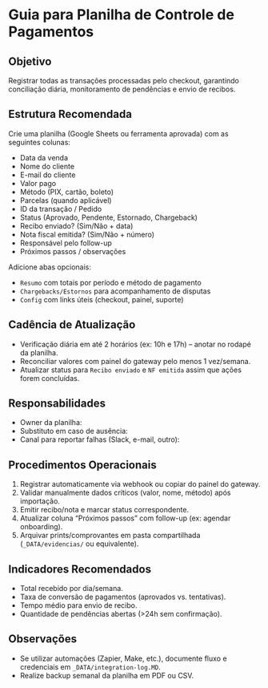 # Guia para Planilha de Controle de Pagamentos

## Objetivo

Registrar todas as transações processadas pelo checkout, garantindo conciliação diária, monitoramento de pendências e envio de recibos.

## Estrutura Recomendada

Crie uma planilha (Google Sheets ou ferramenta aprovada) com as seguintes colunas:

- Data da venda
- Nome do cliente
- E-mail do cliente
- Valor pago
- Método (PIX, cartão, boleto)
- Parcelas (quando aplicável)
- ID da transação / Pedido
- Status (Aprovado, Pendente, Estornado, Chargeback)
- Recibo enviado? (Sim/Não + data)
- Nota fiscal emitida? (Sim/Não + número)
- Responsável pelo follow-up
- Próximos passos / observações

Adicione abas opcionais:
- `Resumo` com totais por período e método de pagamento
- `Chargebacks/Estornos` para acompanhamento de disputas
- `Config` com links úteis (checkout, painel, suporte)

## Cadência de Atualização

- Verificação diária em até 2 horários (ex: 10h e 17h) – anotar no rodapé da planilha.
- Reconciliar valores com painel do gateway pelo menos 1 vez/semana.
- Atualizar status para `Recibo enviado` e `NF emitida` assim que ações forem concluídas.

## Responsabilidades

- Owner da planilha:
- Substituto em caso de ausência:
- Canal para reportar falhas (Slack, e-mail, outro):

## Procedimentos Operacionais

1. Registrar automaticamente via webhook ou copiar do painel do gateway.
2. Validar manualmente dados críticos (valor, nome, método) após importação.
3. Emitir recibo/nota e marcar status correspondente.
4. Atualizar coluna “Próximos passos” com follow-up (ex: agendar onboarding).
5. Arquivar prints/comprovantes em pasta compartilhada (`_DATA/evidencias/` ou equivalente).

## Indicadores Recomendados

- Total recebido por dia/semana.
- Taxa de conversão de pagamentos (aprovados vs. tentativas).
- Tempo médio para envio de recibo.
- Quantidade de pendências abertas (>24h sem confirmação).

## Observações

- Se utilizar automações (Zapier, Make, etc.), documente fluxo e credenciais em `_DATA/integration-log.MD`.
- Realize backup semanal da planilha em PDF ou CSV.
